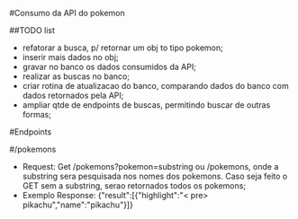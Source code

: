 #Consumo da API do pokemon

##TODO list

- refatorar a busca, p/ retornar um obj to tipo pokemon;
- inserir mais dados no obj;
- gravar no banco os dados consumidos da API;
- realizar as buscas no banco;
- criar rotina de atualizacao do banco, comparando dados do banco com dados retornados pela API;
- ampliar qtde de endpoints de buscas, permitindo buscar de outras formas;


#Endpoints

#/pokemons

- Request: Get /pokemons?pokemon=substring ou /pokemons, onde a substring sera pesquisada nos nomes dos pokemons. Caso seja feito o GET sem a substring, serao retornados todos os pokemons;
- Exemplo Response: {"result":[{"highlight":"< pre> pikachu</pre>","name":"pikachu"}]}